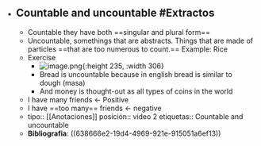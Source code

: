 - ## Countable and uncountable #Extractos
	- Countable they have both ==singular and plural form==
	- Uncountable, somethings that are abstracts. Things that are made of particles ==that are too numerous to count.== Example: Rice
	- Exercise
		- ![image.png](../assets/image_1669775732710_0.png){:height 235, :width 306}
		- Bread is uncountable because in english bread is similar to dough (masa)
		- And money is thought-out as all types of coins in the world
	- I have many friends <- Positive
	- I have ==too many== friends <- negative
	- tipo:: [[Anotaciones]] 
	  posición:: video 2
	  etiquetas:: Countable and uncountable
	- **Bibliografia**: ((638666e2-19d4-4969-921e-915051a6ef13))